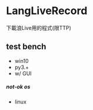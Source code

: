 # LangLiveRecord
下載浪Live用的程式(限TTP)

## test bench

- win10
- py3.+
- w/ GUI

##### not-ok os

- linux

